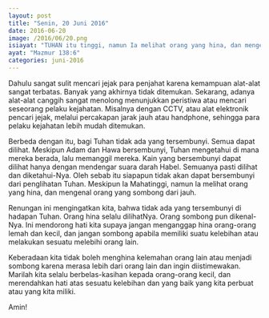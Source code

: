 ```yaml
---
layout: post
title: "Senin, 20 Juni 2016"
date: 2016-06-20
image: /2016/06/20.png
isiayat: "TUHAN itu tinggi, namun Ia melihat orang yang hina, dan mengenal orang yang sombong dari jauh."
ayat: "Mazmur 138:6"
categories: juni-2016
---
```


Dahulu sangat sulit mencari jejak para penjahat karena kemampuan alat-alat sangat terbatas. Banyak yang akhirnya tidak ditemukan. Sekarang, adanya alat-alat canggih sangat menolong menunjukkan peristiwa atau mencari seseorang pelaku kejahatan. Misalnya dengan CCTV, atau alat elektronik pencari jejak, melalui percakapan jarak jauh atau handphone, sehingga para pelaku kejahatan lebih mudah ditemukan.

Berbeda dengan itu, bagi Tuhan tidak ada yang tersembunyi. Semua dapat dilihat. Meskipun Adam dan Hawa bersembunyi, Tuhan mengetahui di mana mereka berada, lalu memanggil mereka. Kain yang bersembunyi dapat dilihat hanya dengan mendengar suara darah Habel. Semuanya pasti dilihat dan diketahui-Nya. Oleh sebab itu siapapun tidak akan dapat bersembunyi dari penglihatan Tuhan. Meskipun Ia Mahatinggi, namun la melihat orang yang hina, dan mengenal orang yang sombong dari jauh.

Renungan ini mengingatkan kita, bahwa tidak ada yang tersembunyi di hadapan Tuhan. Orang hina selalu dilihatNya. Orang sombong pun dikenal-Nya. Ini mendorong hati kita supaya jangan menganggap hina orang-orang lemah dan kecil, dan jangan sombong apabila memiliki suatu kelebihan atau melakukan sesuatu melebihi orang lain.

Keberadaan kita tidak boleh menghina kelemahan orang lain atau menjadi sombong karena merasa lebih dari orang lain dan ingin diistimewakan. Marilah kita selalu berbelas-kasihan kepada orang-orang kecil, dan merendahkan hati atas sesuatu kelebihan dan yang baik yang kita perbuat atau yang kita miliki.

Amin!